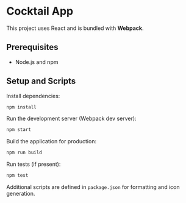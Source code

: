 # Cocktail App

This project uses React and is bundled with **Webpack**.

## Prerequisites

- Node.js and npm

## Setup and Scripts

Install dependencies:

```bash
npm install
```

Run the development server (Webpack dev server):

```bash
npm start
```

Build the application for production:

```bash
npm run build
```

Run tests (if present):

```bash
npm test
```

Additional scripts are defined in `package.json` for formatting and icon generation.
